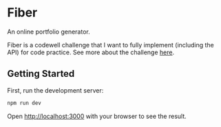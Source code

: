 # Fiber

An online portfolio generator.

Fiber is a codewell challenge that I want to fully implement (including the API) for code practice. See more about the challenge [here](https://www.codewell.cc/challenges/fiber-landing-page--608a7e639691700015db16d1).

## Getting Started

First, run the development server:

```bash
npm run dev
```

Open [http://localhost:3000](http://localhost:3000) with your browser to see the result.
